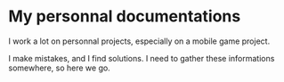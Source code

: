 # My personnal documentations

I work a lot on personnal projects, especially on a mobile game project.

I make mistakes, and I find solutions. I need to gather these informations somewhere, so here we go.
